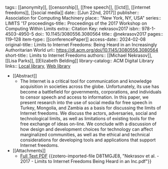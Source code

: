 tags:: [[anonymity]], [[censorship]], [[free speech]], [[ictd]], [[internet freedoms]], [[social media]]
date:: [[Jun 22nd, 2017]]
publisher:: Association for Computing Machinery
place:: "New York, NY, USA"
series:: LIMITS '17
proceedings-title:: Proceedings of the 2017 Workshop on Computing Within Limits
extra:: Citation Key: nekrasov2017
isbn:: 978-1-4503-4950-5
doi:: 10.1145/3080556.3080564
title:: @nekrasov2017
pages:: 119–128
item-type:: [[conferencePaper]]
access-date:: 2024-02-08
original-title:: Limits to Internet Freedoms: Being Heard in an Increasingly Authoritarian World
url:: https://dl.acm.org/doi/10.1145/3080556.3080564
short-title:: Limits to Internet Freedoms
authors:: [[Michael Nekrasov]], [[Lisa Parks]], [[Elizabeth Belding]]
library-catalog:: ACM Digital Library
links:: [Local library](zotero://select/groups/2386895/items/PJUS44G7), [Web library](https://www.zotero.org/groups/2386895/items/PJUS44G7)

- [[Abstract]]
	- The Internet is a critical tool for communication and knowledge acquisition in societies across the globe. Unfortunately, its use has become a battlefield for governments, corporations, and individuals to censor speech and access to information. In this paper, we present research into the use of social media for free speech in Turkey, Mongolia, and Zambia as a basis for discussing the limits of Internet freedoms. We discuss the actors, adversaries, social and technological limits, as well as limitations of existing tools for the free exchange of ideas on-line. We conclude with a discussion of how design and development choices for technology can affect marginalized communities, as well as the ethical and technical considerations for developing tools and applications that support Internet freedoms.
- [[Attachments]]
	- [Full Text PDF](https://dl.acm.org/doi/pdf/10.1145/3080556.3080564) {{zotero-imported-file D8TMGJE8, "Nekrasov et al. - 2017 - Limits to Internet Freedoms Being Heard in an Inc.pdf"}}
